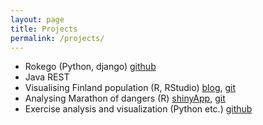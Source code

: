```yaml
---
layout: page
title: Projects
permalink: /projects/
---
```


- Rokego (Python, django) [github](https://github.com/tkettu/rokego)
- Java REST
- Visualising Finland population (R, RStudio) [blog](https://teroki.wordpress.com/2017/01/26/suomen-vaeston-jakautumisen-visualisointia/), [git](https://github.com/tkettu/suomiVisualization)
- Analysing Marathon of dangers (R) [shinyApp](https://teroki.shinyapps.io/runners/), [git](https://github.com/tkettu/shinyRunners)
- Exercise analysis and visualization (Python etc.) [github](https://github.com/tkettu/exercise-analysis)
